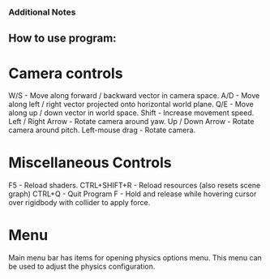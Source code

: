 ### Additional Notes

## How to use program:

# Camera controls

W/S - Move along forward / backward vector in camera space.
A/D - Move along left / right vector projected onto horizontal world plane.
Q/E - Move along up / down vector in world space.
Shift - Increase movement speed.
Left / Right Arrow  - Rotate camera around yaw.
Up / Down Arrow - Rotate camera around pitch.
Left-mouse drag - Rotate camera.

# Miscellaneous Controls

F5 - Reload shaders.
CTRL+SHIFT+R - Reload resources (also resets scene graph)
CTRL+Q - Quit Program
F - Hold and release while hovering cursor over rigidbody with collider to apply force.

# Menu

Main menu bar has items for opening physics options menu. This menu can be used to adjust the physics configuration.